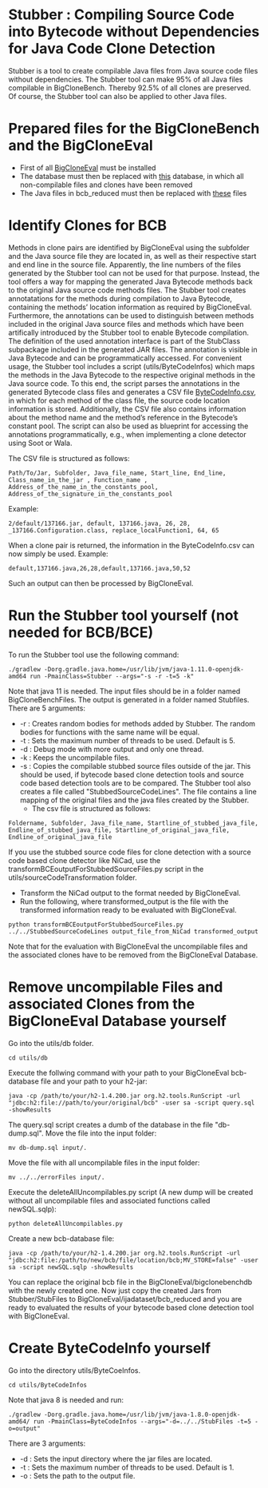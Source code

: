 
# Stubber : Compiling Source Code into Bytecode without Dependencies for Java Code Clone Detection

Stubber is a tool to create compilable Java files from Java source code files without dependencies. The Stubber tool can make 95% of all Java files compilable in BigCloneBench. Thereby 92.5% of all clones are preserved. Of course, the Stubber tool can also be applied to other Java files.

# Prepared files for the BigCloneBench and the BigCloneEval
* First of all [BigCloneEval](https://github.com/jeffsvajlenko/BigCloneEval) must be installed
* The database must then be replaced with [this](https://drive.google.com/file/d/1c95ubC-UBCAU0rudj6_UWSaE926qPxq_/view?usp=sharing) database, in which all non-compilable files and clones have been removed
* The Java files in bcb_reduced must then be replaced with [these](https://drive.google.com/file/d/1-tjdLO3LUny1Kv6Nd1wHpiaXrK45_IPA/view?usp=sharing) files

# Identify Clones for BCB 
Methods in clone pairs are identified by BigCloneEval using the subfolder and the Java source file they are located in, as well as their respective start and end line in the source file. Apparently, the line numbers of the files generated by the Stubber tool can not be used for that purpose. Instead, the tool offers a way for mapping the generated Java Bytecode methods back to the original Java source code methods files.
The Stubber tool creates annotatations for the methods during compilation to Java Bytecode, containing the methods’ location information as required by BigCloneEval. Furthermore, the annotations can be used to distinguish between methods included in the original Java source files and methods which have been artifically introduced by the Stubber tool to enable Bytecode compilation. The definition of the used annotation interface is part of the StubClass subpackage included in the generated JAR files. The annotation is visible in Java Bytecode and can be programmatically accessed. For convenient usage, the Stubber tool includes a script (utils/ByteCodeInfos) which maps the methods in the Java Bytecode to the respective original methods in the Java source code. To this end, the script parses the annotations in the generated Bytecode class files and generates a CSV file [ByteCodeInfo.csv](https://drive.google.com/file/d/17WpHUHYJrY0c8HD3-53GJXe-hgpg_GZa/view?usp=sharing), in which for each method of the class file, the source code location information is stored. Additionally, the CSV file also contains information about the method name and the method’s reference in the Bytecode’s constant pool. The script can also be used as blueprint for accessing the annotations programmatically, e.g., when implementing a clone detector using Soot or Wala.

The CSV file is structured as follows:
```
Path/To/Jar, Subfolder, Java_file_name, Start_line, End_line, Class_name_in_the_jar , Function_name , Address_of_the_name_in_the_constants_pool, Address_of_the_signature_in_the_constants_pool
```
Example:
```
2/default/137166.jar, default, 137166.java, 26, 28, _137166.Configuration.class, replace_localFunction1, 64, 65
```

When a clone pair is returned, the information in the ByteCodeInfo.csv can now simply be used. 
Example:
```
default,137166.java,26,28,default,137166.java,50,52
```
Such an output can then be processed by BigCloneEval.

# Run the Stubber tool yourself (not needed for BCB/BCE)
To run the Stubber tool use the following command:
```
./gradlew -Dorg.gradle.java.home=/usr/lib/jvm/java-1.11.0-openjdk-amd64 run -PmainClass=Stubber --args="-s -r -t=5 -k"
```
Note that java 11 is needed. 
The input files should be in a folder named BigCloneBenchFiles. The output is generated in a folder named Stubfiles.
There are 5 arguments:
* -r : Creates random bodies for methods added by Stubber. The random bodies for functions with the same name will be equal.
* -t : Sets the maximum number of threads to be used. Default is 5.
* -d : Debug mode with more output and only one thread.
* -k : Keeps the uncompilable files.
* -s : Copies the compilable stubbed source files outside of the jar. This should be used, if bytecode based clone detection tools and source code based detection tools are to be compared. The Stubber tool also creates a file called "StubbedSourceCodeLines". The file contains a line mapping of the original files and the java files created by the Stubber. 
	* The csv file is structured as follows:
``` 
Foldername, Subfolder, Java_file_name, Startline_of_stubbed_java_file, Endline_of_stubbed_java_file, Startline_of_original_java_file, Endline_of_original_java_file
```
If you use the stubbed source code files for clone detection with a source code based clone detector like NiCad, use the transformBCEoutputForStubbedSourceFiles.py script in the utils/sourceCodeTransformation folder.
* Transform the NiCad output to the format needed by BigCloneEval.
* Run the following, where transformed_output is the file with the transformed information ready to be evaluated with BigCloneEval.
```
python transformBCEoutputForStubbedSourceFiles.py ../../StubbedSourceCodeLines output_file_from_NiCad transformed_output
```
Note that for the evaluation with BigCloneEval the uncompilable files and the associated clones have to be removed from the BigCloneEval Database.

# Remove uncompilable Files and associated Clones from the BigCloneEval Database yourself

Go into the utils/db folder.
```
cd utils/db
```
Execute the follwing command with your path to your BigCloneEval bcb-database file and your path to your h2-jar:
```
java -cp /path/to/your/h2-1.4.200.jar org.h2.tools.RunScript -url "jdbc:h2:file://path/to/your/original/bcb" -user sa -script query.sql -showResults
```
The query.sql script creates a dumb of the database in the file "db-dump.sql". 
Move the file into the input folder:
```
mv db-dump.sql input/.
```
Move the file with all uncompilable files in the input folder:
```
mv ../../errorFiles input/. 
```
Execute the deleteAllUncompilables.py script (A new dump will be created without all uncompilable files and associated functions called newSQL.sqlp):
```
python deleteAllUncompilables.py
```
Create a new bcb-database file:
```
java -cp /path/to/your/h2-1.4.200.jar org.h2.tools.RunScript -url "jdbc:h2:file:/path/to/new/bcb/file/location/bcb;MV_STORE=false" -user sa -script newSQL.sqlp -showResults
```
You can replace the original bcb file in the BigCloneEval/bigclonebenchdb with the newly created one. Now just copy the created Jars from Stubber/StubFiles to BigCloneEval/ijadataset/bcb_reduced and you are ready to evaluated the results of your bytecode based clone detection tool with BigCloneEval.

# Create ByteCodeInfo yourself
Go into the directory utils/ByteCoeInfos. 
```
cd utils/ByteCodeInfos
```
Note that java 8 is needed and run:
```
./gradlew -Dorg.gradle.java.home=/usr/lib/jvm/java-1.8.0-openjdk-amd64/ run -PmainClass=ByteCodeInfos --args="-d=../../StubFiles -t=5 -o=output"
```
There are 3 arguments:
* -d : Sets the input directory where the jar files are located.
* -t : Sets the maximum number of threads to be used. Default is 1.
* -o : Sets the path  to the output file.
